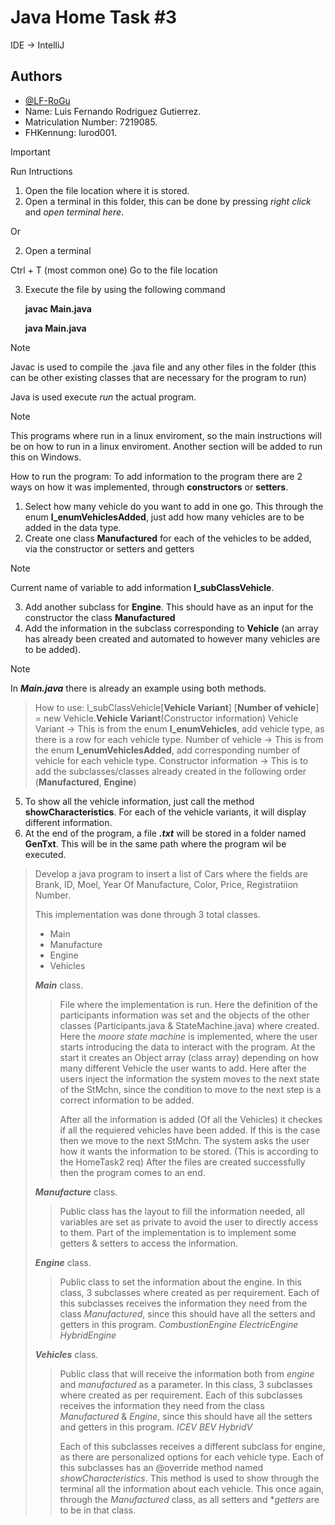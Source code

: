 
# Java Home Task #3

IDE -> IntelliJ

## Authors

- [@LF-RoGu](https://github.com/LF-RoGu)
- Name: Luis Fernando Rodriguez Gutierrez.
- Matriculation Number: 7219085.
- FHKennung: lurod001.

  
> [!IMPORTANT]
> Run Intructions
> 1. Open the file location where it is stored.
> 2. Open a terminal in this folder, this can be done by pressing *right click* and *open terminal here*.
>
> Or
>
> 2. Open a terminal
>    
>   Ctrl + T (most common one)
>   Go to the file location
> 
> 3. Execute the file by using the following command
>
>    **javac Main.java**
>    
>    **java Main.java**

> [!Note]
> Javac is used to compile the .java file and any other files in the folder (this can be other existing classes that are necessary for the program to run)
> 
> Java is used execute *run* the actual program.


> [!Note]
> This programs where run in a linux enviroment, so the main instructions will be on how to run in a linux enviroment.
> Another section will be added to run this on Windows.



How to run the program:
To add information to the program there are 2 ways on how it was implemented, through **constructors** or **setters**.
1. Select how many vehicle do you want to add in one go. This through the enum **l_enumVehiclesAdded**, just add how many vehicles are to be added in the data type.
2. Create one class **Manufactured** for each of the vehicles to be added, via the constructor or setters and getters
> [!Note]
> Current name of variable to add information **l_subClassVehicle**.

3. Add another subclass for **Engine**. This should have as an input for the constructor the class **Manufactured**
4. Add the information in the subclass corresponding to **Vehicle** (an array has already been created and automated to however many vehicles are to be added).
> [!Note]
> In ***Main.java*** there is already an example using both methods.
> > How to use:
> > l_subClassVehicle[**Vehicle Variant**] [**Number of vehicle**] = new Vehicle.**Vehicle Variant**(Constructor information)
> > Vehicle Variant -> This is from the enum **l_enumVehicles**, add vehicle type, as there is a row for each vehicle type.
> > Number of vehicle -> This is from the enum **l_enumVehiclesAdded**, add corresponding number of vehicle for each vehicle type.
> > Constructor information -> This is to add the subclasses/classes already created in the following order (**Manufactured**, **Engine**)
> >
5. To show all the vehicle information, just call the method **showCharacteristics**. For each of the vehicle variants, it will display different information.
6. At the end of the program, a file ***.txt*** will be stored in a folder named **GenTxt**. This will be in the same path where the program wil be executed.

 
 
> Develop a java program to insert a list of Cars where the fields are Brank, ID, Moel, Year Of Manufacture, Color, Price, Registratiion Number.
> 
> This implementation was done through 3 total classes.
> * Main
> * Manufacture
> * Engine
> * Vehicles
> 
> ***Main*** class.
> > File where the implementation is run. Here the definition of the participants information was set and the objects of the other classes (Participants.java & StateMachine.java) where created.
> > Here the *moore state machine* is implemented, where the user starts introducing the data to interact with the program.
> > At the start it creates an Object array (class array) depending on how many different Vehicle the user wants to add.
> > Here after the users inject the information the system moves to the next state of the StMchn, since the condition to move to the next step is a correct information to be added.
> >
> > After all the information is added (Of all the Vehicles) it checkes if all the requiered vehicles have been added. If this is the case then we move to the next StMchn.
> > The system asks the user how it wants the information to be stored. (This is according to the HomeTask2 req)
> > After the files are created successfully then the program comes to an end.
> 
> 
> ***Manufacture*** class.
> > Public class has the layout to fill the information needed, all variables are set as private to avoid the user to directly access to them. Part of the implementation is to implement some getters & setters to access the information.
>
> ***Engine*** class.
> > Public class to set the information about the engine. In this class, 3 subclasses where created as per requirement. Each of this subclasses receives the information they need from the class *Manufactured*, since this should have all the setters and getters in this program.
> > *CombustionEngine*
> > *ElectricEngine*
> > *HybridEngine*
>
> ***Vehicles*** class.
> > Public class that will receive the information both from *engine* and *manufactured* as a parameter. In this class, 3 subclasses where created as per requirement. Each of this subclasses receives the information they need from the class *Manufactured* & *Engine*, since this should have all the setters and getters in this program.
> > *ICEV*
> > *BEV*
> > *HybridV*
> >
> > Each of this subclasses receives a different subclass for engine, as there are personalized options for each vehicle type.
> > Each of this subclasses has an @override method named *showCharacteristics*. This method is used to show through the terminal all the information about each vehicle. This once again, through the *Manufactured* class, as all setters and **getters* are to be in that class.
